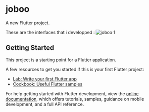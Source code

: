 # joboo

A new Flutter project.

These are the interfaces that i developped : 
![joboo 1](https://github.com/user-attachments/assets/2b2e7cf6-e9b9-42c5-a4c5-598eca9aa25d)


## Getting Started

This project is a starting point for a Flutter application.

A few resources to get you started if this is your first Flutter project:

- [Lab: Write your first Flutter app](https://docs.flutter.dev/get-started/codelab)
- [Cookbook: Useful Flutter samples](https://docs.flutter.dev/cookbook)

For help getting started with Flutter development, view the
[online documentation](https://docs.flutter.dev/), which offers tutorials,
samples, guidance on mobile development, and a full API reference.
